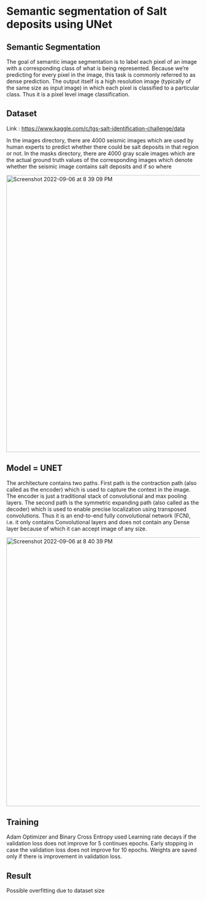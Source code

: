 # Semantic segmentation of Salt deposits using UNet

## Semantic Segmentation
The goal of semantic image segmentation is to label each pixel of an image with a corresponding class of what is being represented. Because we’re predicting for every pixel in the image, this task is commonly referred to as dense prediction.
The output itself is a high resolution image (typically of the same size as input image) in which each pixel is classified to a particular class. Thus it is a pixel level image classification.

## Dataset
Link : https://www.kaggle.com/c/tgs-salt-identification-challenge/data

In the images directory, there are 4000 seismic images which are used by human experts to predict whether there could be salt deposits in that region or not.
In the masks directory, there are 4000 gray scale images which are the actual ground truth values of the corresponding images which denote whether the seismic image contains salt deposits and if so where


<img width="722" alt="Screenshot 2022-09-06 at 8 39 09 PM" src="https://user-images.githubusercontent.com/54216044/188670863-f6700c43-5bc3-420a-af4e-d62bbc45e7b6.png">

## Model = UNET
 The architecture contains two paths. First path is the contraction path (also called as the encoder) which is used to capture the context in the image. The encoder is just a traditional stack of convolutional and max pooling layers. The second path is the symmetric expanding path (also called as the decoder) which is used to enable precise localization using transposed convolutions. Thus it is an end-to-end fully convolutional network (FCN), i.e. it only contains Convolutional layers and does not contain any Dense layer because of which it can accept image of any size.
 
 <img width="701" alt="Screenshot 2022-09-06 at 8 40 39 PM" src="https://user-images.githubusercontent.com/54216044/188671165-0f5a46be-605c-47d9-8eb1-8d531fd8cc97.png">

## Training 
Adam Optimizer and Binary Cross Entropy used
Learning rate decays if the validation loss does not improve for 5 continues epochs.
Early stopping in case the validation loss does not improve for 10 epochs.
Weights are saved only if there is improvement in validation loss.

## Result
Possible overfitting due to dataset size
